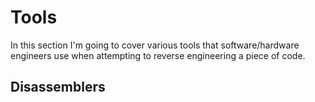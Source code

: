 # Tools
In this section I'm going to cover various tools that software/hardware engineers use when attempting to reverse engineering a piece of code.

## Disassemblers 




